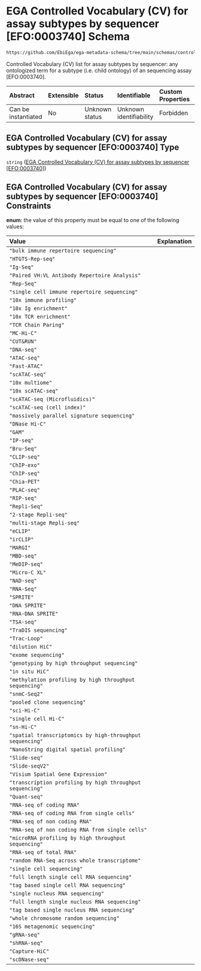 # EGA Controlled Vocabulary (CV) for assay subtypes by sequencer \[EFO:0003740] Schema

```txt
https://github.com/EbiEga/ega-metadata-schema/tree/main/schemas/controlled_vocabulary_schemas/EGA.cv.assay_subtype_by_sequencer.json
```

Controlled Vocabulary (CV) list for assay subtypes by sequencer: any ontologized term for a subtype (i.e. child ontology) of an sequencing assay \[EFO:0003740].

| Abstract            | Extensible | Status         | Identifiable            | Custom Properties | Additional Properties | Access Restrictions | Defined In                                                                                                                                                |
| :------------------ | :--------- | :------------- | :---------------------- | :---------------- | :-------------------- | :------------------ | :-------------------------------------------------------------------------------------------------------------------------------------------------------- |
| Can be instantiated | No         | Unknown status | Unknown identifiability | Forbidden         | Allowed               | none                | [EGA.cv.assay\_subtype\_by\_sequencer.json](../../../schemas/controlled_vocabulary_schemas/EGA.cv.assay_subtype_by_sequencer.json "open original schema") |

## EGA Controlled Vocabulary (CV) for assay subtypes by sequencer \[EFO:0003740] Type

`string` ([EGA Controlled Vocabulary (CV) for assay subtypes by sequencer \[EFO:0003740\]](ega-4.md))

## EGA Controlled Vocabulary (CV) for assay subtypes by sequencer \[EFO:0003740] Constraints

**enum**: the value of this property must be equal to one of the following values:

| Value                                                     | Explanation |
| :-------------------------------------------------------- | :---------- |
| `"bulk immune repertoire sequencing"`                     |             |
| `"HTGTS-Rep-seq"`                                         |             |
| `"Ig-Seq"`                                                |             |
| `"Paired VH:VL Antibody Repertoire Analysis"`             |             |
| `"Rep-Seq"`                                               |             |
| `"single cell immune repertoire sequencing"`              |             |
| `"10x immune profiling"`                                  |             |
| `"10x Ig enrichment"`                                     |             |
| `"10x TCR enrichment"`                                    |             |
| `"TCR Chain Paring"`                                      |             |
| `"MC-Hi-C"`                                               |             |
| `"CUT&RUN"`                                               |             |
| `"DNA-seq"`                                               |             |
| `"ATAC-seq"`                                              |             |
| `"Fast-ATAC"`                                             |             |
| `"scATAC-seq"`                                            |             |
| `"10x multiome"`                                          |             |
| `"10x scATAC-seq"`                                        |             |
| `"scATAC-seq (Microfluidics)"`                            |             |
| `"scATAC-seq (cell index)"`                               |             |
| `"massively parallel signature sequencing"`               |             |
| `"DNase Hi-C"`                                            |             |
| `"GAM"`                                                   |             |
| `"IP-seq"`                                                |             |
| `"Bru-Seq"`                                               |             |
| `"CLIP-seq"`                                              |             |
| `"ChIP-exo"`                                              |             |
| `"ChIP-seq"`                                              |             |
| `"Chia-PET"`                                              |             |
| `"PLAC-seq"`                                              |             |
| `"RIP-seq"`                                               |             |
| `"Repli-Seq"`                                             |             |
| `"2-stage Repli-seq"`                                     |             |
| `"multi-stage Repli-seq"`                                 |             |
| `"eCLIP"`                                                 |             |
| `"irCLIP"`                                                |             |
| `"MARGI"`                                                 |             |
| `"MBD-seq"`                                               |             |
| `"MeDIP-seq"`                                             |             |
| `"Micro-C XL"`                                            |             |
| `"NAD-seq"`                                               |             |
| `"RNA-Seq"`                                               |             |
| `"SPRITE"`                                                |             |
| `"DNA SPRITE"`                                            |             |
| `"RNA-DNA SPRITE"`                                        |             |
| `"TSA-seq"`                                               |             |
| `"TraDIS sequencing"`                                     |             |
| `"Trac-Loop"`                                             |             |
| `"dilution HiC"`                                          |             |
| `"exome sequencing"`                                      |             |
| `"genotyping by high throughput sequencing"`              |             |
| `"in situ HiC"`                                           |             |
| `"methylation profiling by high throughput sequencing"`   |             |
| `"snmC-Seq2"`                                             |             |
| `"pooled clone sequencing"`                               |             |
| `"sci-Hi-C"`                                              |             |
| `"single cell Hi-C"`                                      |             |
| `"sn-Hi-C"`                                               |             |
| `"spatial transcriptomics by high-throughput sequencing"` |             |
| `"NanoString digital spatial profiling"`                  |             |
| `"Slide-seq"`                                             |             |
| `"Slide-seqV2"`                                           |             |
| `"Visium Spatial Gene Expression"`                        |             |
| `"transcription profiling by high throughput sequencing"` |             |
| `"Quant-seq"`                                             |             |
| `"RNA-seq of coding RNA"`                                 |             |
| `"RNA-seq of coding RNA from single cells"`               |             |
| `"RNA-seq of non coding RNA"`                             |             |
| `"RNA-seq of non coding RNA from single cells"`           |             |
| `"microRNA profiling by high throughput sequencing"`      |             |
| `"RNA-seq of total RNA"`                                  |             |
| `"random RNA-Seq across whole transcriptome"`             |             |
| `"single cell sequencing"`                                |             |
| `"full length single cell RNA sequencing"`                |             |
| `"tag based single cell RNA sequencing"`                  |             |
| `"single nucleus RNA sequencing"`                         |             |
| `"full length single nucleus RNA sequencing"`             |             |
| `"tag based single nucleus RNA sequencing"`               |             |
| `"whole chromosome random sequencing"`                    |             |
| `"16S metagenomic sequencing"`                            |             |
| `"gRNA-seq"`                                              |             |
| `"shRNA-seq"`                                             |             |
| `"Capture-HiC"`                                           |             |
| `"scDNase-seq"`                                           |             |

